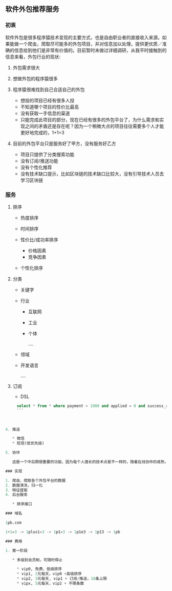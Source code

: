 ## 软件外包推荐服务

### 初衷

软件外包是很多程序猿技术变现的主要方式，也是自由职业者的直接收入来源。如果能做一个爬虫，爬取尽可能多的外包项目，并对信息加以处理，提供更优质／准确的信息给到他们是非常有价值的。目前暂时未做过详细调研，从我平时接触到的信息来看，外包行业的现状:

1. 外包需求很大
2. 想做外包的程序猿很多
3. 程序猿很难找到自己合适自己的外包

   * 想投的项目已经有很多人投
   * 不知道哪个项目的性价比最高
   * 没有获取一手信息的渠道
   * 只能完成此项目的部分，现在已经有很多的外包平台了，为什么需求和实现之间的矛盾还是存在呢？因为一个稍微大点的项目往往需要多个人才能更好地完成的，1+1=3

4. 目前的外包平台只是服务好了甲方，没有服务好乙方

   * 项目只提供了分类搜索功能
   * 没有订阅/推送功能
   * 没有个性化推荐
   * 没有技术缺口提示，比如区块链的技术缺口比较大，没有引导技术人员去学习区块链

### 服务

1. 排序

   * 热度排序
   * 时间排序
   * 性价比/成功率排序

     * 价格因素
     * 竞争因素

   * 个性化排序

2. 分类

   * 关键字

   * 行业

     * 互联网

     * 工业

     * 个体

       ….

   * 领域

   * 开发语言

     ….

3. 订阅

   * DSL

     

``` sql
     select * from * where payment > 1000 and applied = 0 and success_rate > 0.5
     ```

     ​

4. 推送

   * 微信
   * 短信(低优先级)

5. 协作

   这是一个中后期很重要的功能，因为每个人擅长的技术点是不一样的，随着在线协作的成熟，可以将多人撮合在一起协作完成一个项目，实现1+1=3。

### 实现

1. 爬虫，爬取各个外包平台的数据
2. 数据清洗，归一化
3. 特征提取
4. 后台服务

   * 排序接口

### 域名

1pb.com

1+1=3 -> 1plus1=3 -> 1p1=3 -> 1p1e3 -> 1p13 -> 1pb

### 费用

1. 第一阶段

   * 多级别会员制，可随时停止

     * vip0, 免费，低级排序
     * vip1, 2元每天，vip0 +高级排序
     * vip2, 3元每天, vip1 + 订阅/推送，10条上限
     * vipx, 5元每天，vip2 + 不限条数
